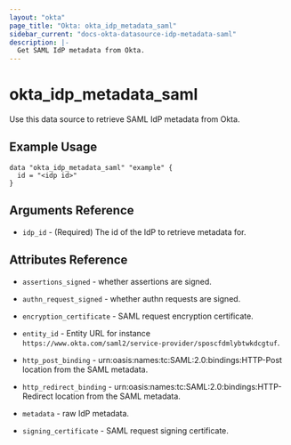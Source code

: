 ```yaml
---
layout: "okta"
page_title: "Okta: okta_idp_metadata_saml"
sidebar_current: "docs-okta-datasource-idp-metadata-saml"
description: |-
  Get SAML IdP metadata from Okta.
---
```


# okta_idp_metadata_saml

Use this data source to retrieve SAML IdP metadata from Okta.

## Example Usage

```hcl
data "okta_idp_metadata_saml" "example" {
  id = "<idp id>"
}
```

## Arguments Reference

* `idp_id` - (Required) The id of the IdP to retrieve metadata for.

## Attributes Reference

* `assertions_signed` - whether assertions are signed.

* `authn_request_signed` - whether authn requests are signed.

* `encryption_certificate` - SAML request encryption certificate.

* `entity_id` - Entity URL for instance `https://www.okta.com/saml2/service-provider/sposcfdmlybtwkdcgtuf`.

* `http_post_binding` - urn:oasis:names:tc:SAML:2.0:bindings:HTTP-Post location from the SAML metadata.

* `http_redirect_binding` - urn:oasis:names:tc:SAML:2.0:bindings:HTTP-Redirect location from the SAML metadata.

* `metadata` - raw IdP metadata.

* `signing_certificate` - SAML request signing certificate.
